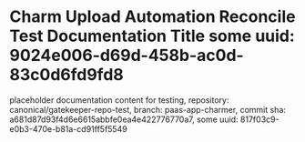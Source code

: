 # Charm Upload Automation Reconcile Test Documentation Title some uuid: 9024e006-d69d-458b-ac0d-83c0d6fd9fd8
 placeholder documentation content for testing,  repository: canonical/gatekeeper-repo-test,  branch: paas-app-charmer,  commit sha: a681d87d93f4d6e6615abbfe0ea4e422776770a7,  some uuid: 817f03c9-e0b3-470e-b81a-cd91ff5f5549
